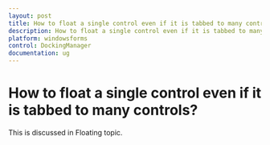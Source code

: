 ```yaml
---
layout: post
title: How to float a single control even if it is tabbed to many controls | Windows Forms | Syncfusion
description: How to float a single control even if it is tabbed to many controls
platform: windowsforms
control: DockingManager
documentation: ug
---
```




# How to float a single control even if it is tabbed to many controls?

This is discussed in Floating topic.



